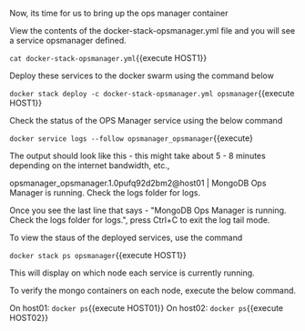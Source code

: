 Now, its time for us to bring up the ops manager container

View the contents of the docker-stack-opsmanager.yml file and you will see a service opsmanager  defined.

`cat docker-stack-opsmanager.yml`{{execute HOST1}}

Deploy these services to the docker swarm using the command below

`docker stack deploy -c docker-stack-opsmanager.yml opsmanager`{{execute HOST1}}

Check the status of the OPS Manager service using the below command

`docker service logs --follow opsmanager_opsmanager`{{execute}

The output should look like this - this might take about 5 - 8 minutes depending on the internet bandwidth, etc.,

  opsmanager_opsmanager.1.0pufq92d2bm2@host01    | MongoDB Ops Manager is running. Check the logs folder for logs.

Once you see the last line that says - "MongoDB Ops Manager is running. Check the logs folder for logs.", press Ctrl+C to exit the log tail mode.

To view the staus of the deployed services, use the command

`docker stack ps opsmanager`{{execute HOST1}}

This will display on which node each service is currently running.

To verify the mongo containers on each node, execute the below command.

On host01: `docker ps`{{execute HOST01}}
On host02: `docker ps`{{execute HOST02}}
